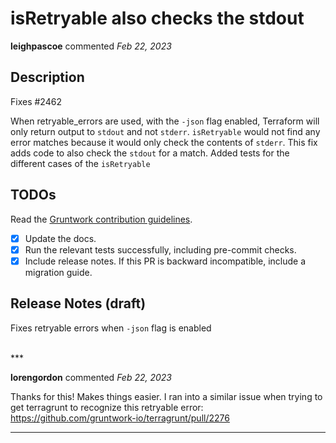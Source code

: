 # isRetryable also checks the stdout

**leighpascoe** commented *Feb 22, 2023*


## Description

Fixes #2462

When retryable_errors are used, with the `-json` flag enabled, Terraform will only return output to `stdout` and not `stderr`. `isRetryable` would not find any error matches because it would only check the contents of `stderr`. This fix adds code to also check the `stdout` for a match.
Added tests for the different cases of the `isRetryable`

## TODOs

Read the [Gruntwork contribution guidelines](https://gruntwork.notion.site/Gruntwork-Coding-Methodology-02fdcd6e4b004e818553684760bf691e).

- [x] Update the docs.
- [x] Run the relevant tests successfully, including pre-commit checks.
- [x] Include release notes. If this PR is backward incompatible, include a migration guide.

## Release Notes (draft)

Fixes retryable errors when `-json` flag is enabled


<br />
***


**lorengordon** commented *Feb 22, 2023*

Thanks for this! Makes things easier. I ran into a similar issue when trying to get terragrunt to recognize this retryable error: https://github.com/gruntwork-io/terragrunt/pull/2276
***

